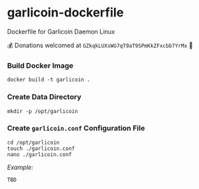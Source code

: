 # garlicoin-dockerfile
Dockerfile for Garlicoin Daemon Linux

:moneybag: Donations welcomed at `GZkqkLUXsWG7qT9aT9SPmKkZFxcbb7YrMx` :bow:

### Build Docker Image
    docker build -t garlicoin .
    
### Create Data Directory
    mkdir -p /opt/garlicoin

### Create `garlicoin.conf` Configuration File
    cd /opt/garlicoin
    touch ./garlicoin.conf
    nano ./garlicoin.conf
    
*Example:*
```
TBD
```
